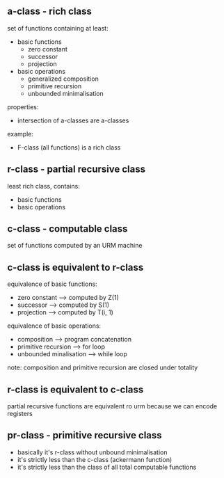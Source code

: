 ## a-class - rich class

set of functions containing at least:
* basic functions
    * zero constant
    * successor
    * projection
* basic operations
    * generalized composition
    * primitive recursion
    * unbounded minimalisation

properties:
* intersection of a-classes are a-classes

example:
* F-class (all functions) is a rich class

## r-class - partial recursive class

least rich class, contains:
* basic functions
* basic operations

## c-class - computable class

set of functions computed by an URM machine

## c-class is equivalent to r-class

equivalence of basic functions:
* zero constant --> computed by Z(1)
* successor --> computed by S(1)
* projection --> computed by T(i, 1)

equivalence of basic operations:
* composition --> program concatenation
* primitive recursion --> for loop
* unbounded minalisation --> while loop

note: composition and primitive recursion are closed under totality

## r-class is equivalent to c-class

partial recursive functions are equivalent ro urm because we can encode registers

## pr-class - primitive recursive class

* basically it's r-class without unbound minimalisation
* it's strictly less than the c-class (ackermann function)
* it's strictly less than the class of all total computable functions